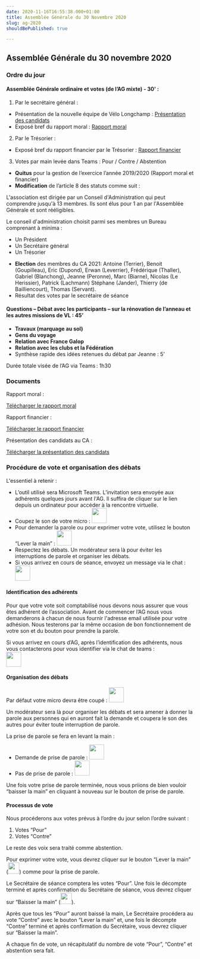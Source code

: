 ```yaml
---
date: 2020-11-16T16:55:38.000+01:00
title: Assemblée Générale du 30 Novembre 2020
slug: ag-2020
shouldBePublished: true

---
```

## Assemblée Générale du 30 novembre 2020

### **Ordre du jour**

#### **Assemblée Générale ordinaire et votes (de l’AG mixte) - 30' :**

1. Par le secrétaire général :

* Présentation de la nouvelle équipe de Vélo Longchamp : [Présentation des candidats](#docs)
* Exposé bref du rapport moral : [Rapport moral](#docs)

2. Par le Trésorier :

* Exposé bref du rapport financier par le Trésorier : [Rapport financier](#docs)

3. Votes par main levée dans Teams : Pour / Contre / Abstention

* **Quitus** pour la gestion de l’exercice l’année 2019/2020 (Rapport moral et financier)
* **Modification** de l’article 8 des statuts comme suit :

<div class="article8">
<p>L'association est dirigée par un Conseil d'Administration qui peut comprendre jusqu'à 13 membres. Ils sont élus pour 1 an par l'Assemblée Générale et sont rééligibles.</p>
<p>Le conseil d'administration choisit parmi ses membres un Bureau comprenant à minima :</p>
<ul>
<li>Un Président</li>
<li>Un Secrétaire général</li>
<li>Un Trésorier</li>
</ul>

</div>

* **Election** des membres du CA 2021: Antoine (Terrier), Benoit (Goupilleau), Eric (Dupond), Erwan (Leverrier), Frédérique (Thaller), Gabriel (Blanchong), Jeanne (Peronne), Marc (Biarne), Nicolas (Le Herissier), Patrick (Lachmann) Stéphane (Jander), Thierry (de Bailliencourt), Thomas (Servant).
* Résultat des votes par le secrétaire de séance

#### **Questions – Débat avec les participants – sur la rénovation de l’anneau et les autres missions de VL : 45’**

* **Travaux (marquage au sol)**
* **Gens du voyage**
* **Relation avec France Galop**
* **Relation avec les clubs et la Fédération**
* Synthèse rapide des idées retenues du débat par Jeanne : 5’

Durée totale visée de l’AG via Teams : 1h30
<div id="docs"></div>

### **Documents**

Rapport moral :

<a class="downloadButton" href="/AG01_RapportMoral.pdf" download>Télécharger le rapport moral</a>

Rapport financier :

<a class="downloadButton" href="/AG01_RapportFinancier.pdf" download>Télécharger le rapport financier</a>

Présentation des candidats au CA :

<a class="downloadButton" href="/AG01_CandidatsCA.pdf" download>Télécharger la présentation des candidats</a>

### **Procédure de vote et organisation des débats**

L'essentiel à retenir :

* L’outil utilisé sera Microsoft Teams. L’invitation sera envoyée aux adhérents quelques jours avant l'AG. Il suffira de cliquer sur le lien depuis un ordinateur pour accéder à la rencontre virtuelle.
* Coupez le son de votre micro : <img width="40px" src="/media/micOff.png"/>
* Pour demander la parole ou pour exprimer votre vote, utilisez le bouton “Lever la main” : <img width="40px" src="/media/hand.png"/>
* Respectez les débats. Un modérateur sera là pour éviter les interruptions de parole et organiser les débats.
* Si vous arrivez en cours de séance, envoyez un message via le chat : <img width="40px" src="/media/chat.png"/>

#### **Identification des adhérents**

Pour que votre vote soit comptabilisé nous devons nous assurer que vous êtes adhérent de l’association. Avant de commencer l’AG nous vous demanderons à chacun de nous fournir l'adresse email utilisée pour votre adhésion. Nous testerons par la même occasion de bon fonctionnement de votre son et du bouton pour prendre la parole.

Si vous arrivez en cours d’AG, après l’identification des adhérents, nous vous contacterons pour vous identifier via le chat de teams : </br>
<img width="40px" src="/media/chat.png"/>

#### **Organisation des débats**

Par défaut votre micro devra être coupé : <img width="40px" src="/media/micOff.png"/>

Un modérateur sera là pour organiser les débats et sera amener à donner la parole aux personnes qui en auront fait la demande et coupera le son des autres pour éviter toute interruption de parole.

La prise de parole se fera en levant la main :

* Demande de prise de parole : <img width="40px" src="/media/handUp.png"/>
* Pas de prise de parole : <img width="40px" src="/media/hand.png"/>

Une fois votre prise de parole terminée, nous vous priions de bien vouloir “baisser la main” en cliquant à nouveau sur le bouton de prise de parole.

#### **Processus de vote**

Nous procéderons aux votes prévus à l’ordre du jour selon l’ordre suivant :

1. Votes “Pour”
2. Votes “Contre”

Le reste des voix sera traité comme abstention.

Pour exprimer votre vote, vous devrez cliquer sur le bouton “Lever la main” (<img width="30px" src="/media/handUp.png"/>) comme pour la prise de parole.

Le Secrétaire de séance comptera les votes “Pour”. Une fois le décompte terminé et après confirmation du Secrétaire de séance, vous devrez cliquer sur “Baisser la main” (<img width="30px" src="/media/hand.png"/>).

Après que tous les “Pour” auront baissé la main, Le Secrétaire procédera au vote “Contre” avec le bouton “Lever la main” et, une fois le décompte “Contre” terminé et après confirmation du Secrétaire, vous devrez cliquer sur “Baisser la main”.

A chaque fin de vote, un récapitulatif du nombre de vote “Pour”, “Contre” et abstention sera fait.